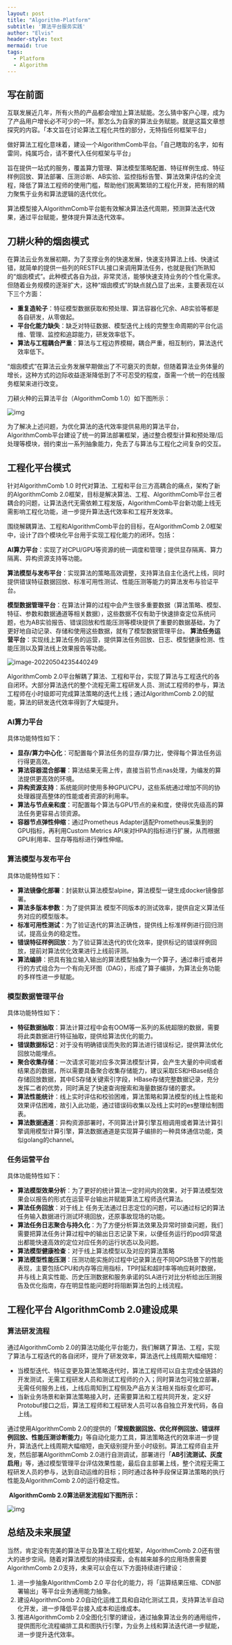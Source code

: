 ```yaml
---
layout: post
title: "Algorithm-Platform"
subtitle: '算法平台服务实践'
author: "Elvis"
header-style: text
mermaid: true
tags:
  - Platform
  - Algorithm
---
```




## 写在前面

互联发展近几年，所有火热的产品都会增加上算法赋能。怎么猜中客户心理，成为了产品用户增长必不可少的一环。那怎么为自家的算法业务赋能。就是这篇文章想探究的内容。「本文旨在讨论算法工程化共性的部分，无特指任何框架平台」

做好算法工程化意味着，建设一个AlgorithmComb平台。「自己瞎取的名字，如有雷同，纯属巧合，请不要代入任何框架与平台」

旨在提供一站式的服务，覆盖算力管理、算法模型策略配置、特征样例生成、特征样例回放、算法部署、压测诊断、AB实验、监控指标告警、算法效果评估的全流程，降低了算法工程师的使用门槛，帮助他们脱离繁琐的工程化开发，把有限的精力聚焦于业务和算法逻辑的迭代优化。

算法模型接入AlgorithmComb平台能有效解决算法迭代周期，预测算法迭代效果，通过平台赋能，整体提升算法迭代效率。

## 刀耕火种的烟囱模式

在算法云业务发展初期，为了支撑业务的快速发展，快速支持算法上线、快速试错，就简单的提供一些列的RESTFUL接口来调用算法任务，也就是我们所熟知的“烟囱模式”。此种模式各自为战，非常灵活，能够快速支持业务的个性化需求。但随着业务规模的逐渐扩大，这种“烟囱模式”的缺点就凸显了出来，主要表现在以下三个方面：

- **重复造轮子**：特征模型数据获取和预处理、算法容器化冗余、AB实验等都是各自研发，从零做起。
- **平台化能力缺失**：缺乏对特征数据、模型迭代上线的完整生命周期的平台化运维、管理、监控和追踪能力，研发效率低下。
- **算法与工程耦合严重**：算法与工程边界模糊，耦合严重，相互制约，算法迭代效率低下。

“烟囱模式”在算法云业务发展早期做出了不可磨灭的贡献，但随着算法业务体量的增长，这种方式的边际收益逐渐降低到了不可忍受的程度，亟需一个统一的在线服务框架来进行改变。

刀耕火种的云算法平台（AlgorithmComb 1.0）如下图所示：

![img](../img/in-post/post-algorithm-platform/api.png)



为了解决上述问题，为优化算法的迭代效率提供易用的算法平台，AlgorithmComb平台建设了统一的算法部署框架，通过整合模型计算和预处理/后处理等模块，弱约束出一系列抽象能力，免去了与算法与工程化之间复杂的交互。



## 工程化平台模式

针对AlgorithmComb 1.0 时代对算法、工程和平台三方高耦合的痛点，架构了新的AlgorithmComb 2.0框架，目标是解决算法、工程、AlgorithmComb平台三者耦合的问题，让算法迭代无需依赖工程发版，AlgorithmComb平台新功能上线无需影响工程化功能，进一步提升算法迭代效率和工程开发效率。

围绕解耦算法、工程和AlgorithmComb平台的目标，在AlgorithmComb 2.0框架中，设计了四个模块化平台用于实现工程化能力的闭环。包括：

**AI算力平台**：实现了对CPU/GPU等资源的统一调度和管理；提供显存隔离、算力隔离、异构资源支持等功能。

**算法模型与发布平台**：实现算法的策略高效调整，支持算法自主化迭代上线，同时提供错误特征数据回放、标准可用性测试、性能压测等能力的算法发布与验证平台。

**模型数据管理平台**：在算法计算的过程中会产生很多重要数据（算法策略、模型、特征、参数和数据通道等相关数据），这些数据不仅有助于快速排查定位系统问题，也为AB实验报告、错误回放和性能压测等模块提供了重要的数据基础，为了更好地自动记录、存储和使用这些数据，就有了模型数据管理平台。
**算法任务运营平台**：实现线上算法任务的运营，提供算法任务回放、日志、模型健康检测、性能压测以及算法线上效果报告等功能。



![image-20220504235440249](../img/in-post/post-algorithm-platform/comb.png)



AlgorithmComb 2.0平台解耦了算法、工程和平台，实现了算法与工程迭代的各自闭环。大部分算法迭代的整个流程无需工程研发人员、测试工程师的参与，算法工程师在小时级即可完成算法策略的迭代上线；通过AlgorithmComb 2.0的赋能，算法的研发迭代效率得到了大幅提升。



### AI算力平台

具体功能特性如下：

* **显存/算力中心化**：可配置每个算法任务的显存/算力比，使得每个算法任务运行得更高效。
* **算法容器混合部署**：算法结果无需上传，直接当前节点nas处理，为编发的算法提供更高效的环境。
* **异构资源支持**：系统能同时使用多种GPU/CPU，这些系统通过增加不同的协处理器提高整体的性能或者资源的利用率。
* **算法与节点亲和度**：可配置每个算法与GPU节点的亲和度，使得优先级高的算法任务更容易占领资源。
* **容器节点弹性伸缩**：通过Prometheus Adapter适配Prometheus采集到的GPU指标，再利用Custom Metrics API来对HPA的指标进行扩展，从而根据GPU利用率、显存等指标进行弹性伸缩。



### 算法模型与发布平台

具体功能特性如下：

* **算法镜像化部署**：封装默认算法模型alpine，算法模型一键生成docker镜像部署。
* **算法多版本参数**：为了提供算法 模型不同版本的测试效率，提供自定义算法任务对应的模型版本。
* **标准可用性测试**：为了验证迭代的算法正确性，提供线上标准样例进行回归测试，提高业务的稳定性。
* **错误特征样例回放**：为了验证算法迭代的优化效率，提供标记的错误样例回放，提前对算法优化效果进行上线前评测。
* **算法编排**：把具有独立输入输出的算法模型抽象为一个算子，通过串行或者并行的方式组合为一个有向无环图（DAG），形成了算子编排，为算法业务功能的多样性进一步赋能。



### 模型数据管理平台

具体功能特性如下：

* **特征数据抽取**：算法计算过程中会有OOM等一系列的系统超限的数据，需要将此类数据进行特征抽取，提供给算法优化的能力。
* **错误数据标记**：对于没有明确错误而失败的算法进行错误标记，提供算法优化回放功能埋点。
* **聚合收集存储**：一次请求可能对应多次算法模型计算，会产生大量的中间或者结果态的数据，所以需要具备聚合收集存储能力，建议采取ES和HBase结合存储回放数据，其中ES存储关键索引字段，HBase存储完整数据记录，充分发挥二者的优势，同时满足了快速查询搜索和海量数据存储的要求。
* **算法性能统计**：线上实时评估和校验困难，算法策略和算法模型的线上性能和效果评估困难，故引入此功能，通过错误码收集以及线上实时的es整理绘制图表。
* **算法数据通道**：异构资源部署时，不同算法计算引擎互相调用或者算法计算引擎调用模型计算引擎，算法数据通道是实现算子编排的一种具体通信功能，类似golang的channel。



### 任务运营平台

具体功能特性如下：

* **算法模型效果分析**：为了更好的统计算法一定时间内的效果，对于算法模型效果会以报告的形式在运营平台输出并赋能算法工程师迭代算法。
* **算法任务回放**：对于线上 任务无法通过日志定位的问题，可以通过标记的算法任务输入数据进行测试环境回放，还原事故现场的功能。
* **算法任务日志聚合与持久化**：为了方便分析算法效果及异常时排查问题，我们需要把算法任务计算过程中的输出日志记录下来，以便任务运行的pod异常退出都能快速高效的定位对应任务的运行状态以及问题。
* **算法模型健康检查**：对于线上算法模型以及对应的算法策略
* **算法模型性能压测**：压测功能实施的过程中记录算法在不同QPS场景下的性能表现，主要包括CPU和内存等应用指标，TP时延和超时率等响应耗时数据，并与线上真实性能、历史压测数据和服务承诺的SLA进行对比分析给出压测报告及优化指南，存在明显性能问题时将阻断算法包的上线流程。



##  工程化平台 AlgorithmComb 2.0建设成果

### 算法研发流程

通过AlgorithmComb 2.0的算法功能化平台能力，我们解耦了算法、工程，实现了算法与工程迭代的各自闭环，提升了研发效率，算法迭代上线周期大幅缩短：

- 当模型迭代、特征变更及算法策略迭代时，算法工程师可以自主完成全链路的开发测试，无需工程研发人员和测试工程师的介入；同时算法包可独立部署，无需任何服务上线，上线后周知到工程侧及产品方关注相关指标变化即可。
- 当新业务场景和新算法策略接入时，还需要算法和工程共同开发，定义好Protobuf接口之后，算法工程师和工程研发人员可以各自独立开发代码，各自上线。

通过使用AlgorithmComb 2.0的提供的「**常规数据回放、优化样例回放、错误样例回放、性能压测诊断能力**」等自动化能力工具，算法策略迭代的效率进一步提升，算法迭代上线周期大幅缩短，由天级别提升至小时级别。算法工程师自主开发，然后部署AlgorithmComb 2.0进行自测调试，部署进行「**AB引流测试、灰度启用**」等，通过模型管理平台评估效果性能，最后自主部署上线，整个流程无需工程研发人员的参与，达到自动运维的目标；同时通过各种手段保证算法策略的执行性能及AlgorithmComb 2.0的运行稳定性。

​                                                                 **AlgorithmComb 2.0算法研发流程如下图所示：**

![img](../img/in-post/post-algorithm-platform/flow.png)

## 总结及未来展望

当然，肯定没有完美的算法平台及算法工程化框架，AlgorithmComb 2.0还有很大的进步空间。随着对算法模型的持续探索，会有越来越多的应用场景需要AlgorithmComb 2.0支持，未来可以会在以下方面持续进行建设：

1. 进一步抽象AlgorithmComb 2.0 平台化的能力，将「运算结果压缩、CDN部署输出」等平台业务通用能力抽象。
2. 建设AlgorithmComb 2.0自动化运维工具和自动化测试工具，支持算法半自动化开发，进一步降低平台接入成本和运维成本。
3. 推进AlgorithmComb 2.0全图化引擎的建设，通过抽象算法业务的通用组件，提供图形化流程编排工具和图执行引擎，为业务上线和算法迭代进一步赋能，进一步提升迭代效率。
